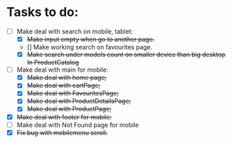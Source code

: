 # Tasks to do:

- [ ] Make deal with search on mobile, tablet:
  - [x] ~~Make input empty when go to another page.~~
  - [] Make working search on favourites page.
  - [x] ~~Make search under models count on smaller device than big desktop In ProductCatalog~~
- [ ] Make deal with main for mobile:
  - [x] ~~Make deal with home page;~~
  - [x] ~~Make deal with cartPage;~~
  - [x] ~~Make deal with FavouritesPage;~~
  - [x] ~~Make deal with ProductDetailsPage;~~
  - [x] ~~Make deal with ProductPage;~~
- [x] ~~Make deal with footer for mobile:~~
- [ ] Make deal with Not Found page for mobile
- [x] ~~Fix bug with mobilemenu scroll.~~
